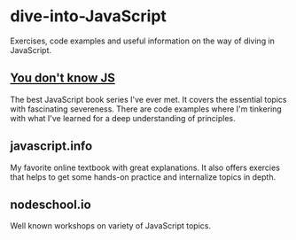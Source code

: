 # dive-into-JavaScript
Exercises, code examples and useful information on the way of diving in JavaScript.

## [You don't know JS](https://github.com/getify/You-Dont-Know-JS)

The best JavaScript book series I've ever met. It covers the essential topics with fascinating severeness.
There are code examples where I'm tinkering with what I've learned for a deep understanding of principles.

## javascript.info

My favorite online textbook with great explanations. It also offers exercies that helps to get some hands-on practice and internalize topics in depth.

## nodeschool.io

Well known workshops on variety of JavaScript topics.
